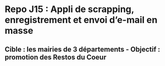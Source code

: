 <h1>Repo J15 : Appli de scrapping, enregistrement et envoi d’e-mail en masse</h1>

<h2>Cible : les mairies de 3 départements - Objectif : promotion des Restos du Coeur</h2>
